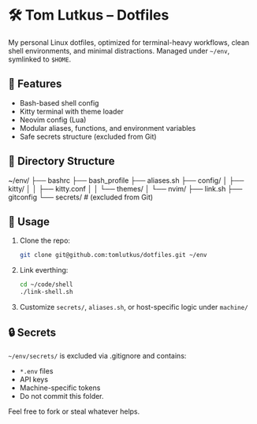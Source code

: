 # 🛠 Tom Lutkus – Dotfiles

My personal Linux dotfiles, optimized for terminal-heavy workflows, clean shell environments, and minimal distractions. Managed under `~/env`, symlinked to `$HOME`.

## 🔧 Features

- Bash-based shell config
- Kitty terminal with theme loader
- Neovim config (Lua)
- Modular aliases, functions, and environment variables
- Safe secrets structure (excluded from Git)
 
## 📁 Directory Structure
 
~/env/
├── bashrc
├── bash_profile
├── aliases.sh
├── config/
│ ├── kitty/
│ │ ├── kitty.conf
│ │ └── themes/
│ └── nvim/
├── link.sh
├── gitconfig
└── secrets/ # (excluded from Git)


## 🚀 Usage

1. Clone the repo:
   ```bash
   git clone git@github.com:tomlutkus/dotfiles.git ~/env
   ```
2. Link everthing:
   ```bash
   cd ~/code/shell
   ./link-shell.sh
   ```
3. Customize `secrets/`, `aliases.sh`, or host-specific logic under `machine/`

## 🔒 Secrets

`~/env/secrets/` is excluded via .gitignore and contains:

- `*.env` files
- API keys
- Machine-specific tokens
- Do not commit this folder.

Feel free to fork or steal whatever helps.
